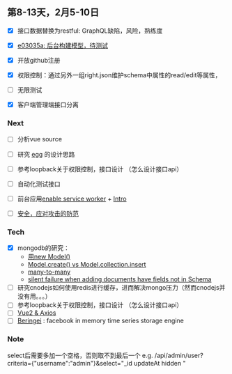 ## 第8-13天，2月5-10日
- [x] 接口数据替换为restful: GraphQL缺陷，风险，熟练度
- [x] [e03035a: 后台构建模型，待测试](/e03035a7042fe4dbc31211dce4cf3f8a0098ec39)
- [x] 开放github注册
- [x] 权限控制：通过另外一组right.json维护schema中属性的read/edit等属性，
- [ ] 无限测试
- [x] 客户端管理端接口分离


### Next
- [ ] 分析vue source
- [ ] 研究 [egg](https://eggjs.org/) 的设计思路
- [ ] 参考loopback关于权限控制，接口设计 （怎么设计接口api）
- [ ] 自动化测试接口
- [ ] 前台应用[enable service worker](http://zhenhua-lee.github.io/http/service-worker.html) + [Intro](http://www.alloyteam.com/2016/01/9274/)
- [ ] [安全，应对攻击的防范](https://github.com/eggjs/egg/blob/master/docs/source/zh-cn/core/security.md)


### Tech
- [x] mongodb的研究：
    - [用new Model()](http://stackoverflow.com/questions/9305987/nodejs-mongoose-which-approach-is-preferable-to-create-a-document)
    - [Model.create() vs Model.collection.insert](http://stackoverflow.com/questions/16726330/mongoose-mongodb-batch-insert/24848148#24848148)
    - [many-to-many](http://zhyq0826.iteye.com/blog/1850867)
    - [silent failure when adding documents have fields not in Schema](http://stackoverflow.com/questions/16509828/how-does-mongoose-handle-adding-documents-that-have-fields-that-are-not-pa)
- [ ] 研究cnodejs如何使用redis进行缓存，进而解决mongo压力（然而cnodejs并没有用。。。）
- [ ] 参考loopback关于权限控制，接口设计 （怎么设计接口api）
- [ ] [Vue2 & Axios](https://gold.xitu.io/entry/5894015b128fe10058d15d7e)
- [ ] [Beringei](https://github.com/facebookincubator/beringei/blob/master/README.md) : facebook in memory time series storage engine

### Note
select后需要多加一个空格，否则取不到最后一个
e.g.
/api/admin/user?criteria={"username":"admin"}&select="_id updateAt hidden "
